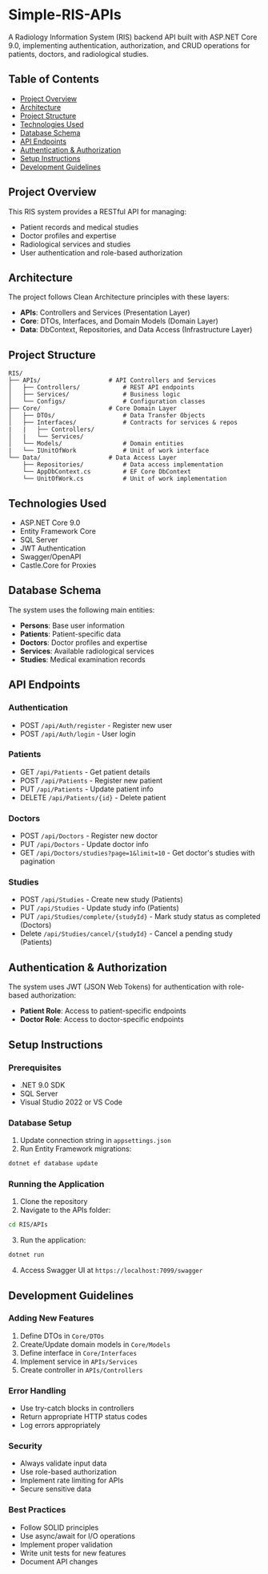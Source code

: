 # Simple-RIS-APIs

A Radiology Information System (RIS) backend API built with ASP.NET Core 9.0, implementing authentication, authorization, and CRUD operations for patients, doctors, and radiological studies.

## Table of Contents

- [Project Overview](#project-overview)
- [Architecture](#architecture)
- [Project Structure](#project-structure)
- [Technologies Used](#technologies-used)
- [Database Schema](#database-schema)
- [API Endpoints](#api-endpoints)
- [Authentication & Authorization](#authentication--authorization)
- [Setup Instructions](#setup-instructions)
- [Development Guidelines](#development-guidelines)

## Project Overview

This RIS system provides a RESTful API for managing:

- Patient records and medical studies
- Doctor profiles and expertise
- Radiological services and studies
- User authentication and role-based authorization

## Architecture

The project follows Clean Architecture principles with these layers:

- **APIs**: Controllers and Services (Presentation Layer)
- **Core**: DTOs, Interfaces, and Domain Models (Domain Layer)
- **Data**: DbContext, Repositories, and Data Access (Infrastructure Layer)

## Project Structure

```
RIS/
├── APIs/                   # API Controllers and Services
│   ├── Controllers/            # REST API endpoints
│   ├── Services/               # Business logic
│   └── Configs/                # Configuration classes
├── Core/                   # Core Domain Layer
│   ├── DTOs/                   # Data Transfer Objects
│   ├── Interfaces/             # Contracts for services & repos
|   |   ├── Controllers/            
│   |   └── Services/               
│   └── Models/                 # Domain entities
|   └── IUnitOfWork             # Unit of work interface
└── Data/                   # Data Access Layer
    ├── Repositories/           # Data access implementation
    └── AppDbContext.cs         # EF Core DbContext
    └── UnitOfWork.cs           # Unit of work implementation
```

## Technologies Used

- ASP.NET Core 9.0
- Entity Framework Core
- SQL Server
- JWT Authentication
- Swagger/OpenAPI
- Castle.Core for Proxies

## Database Schema

The system uses the following main entities:

- **Persons**: Base user information
- **Patients**: Patient-specific data
- **Doctors**: Doctor profiles and expertise
- **Services**: Available radiological services
- **Studies**: Medical examination records

## API Endpoints

### Authentication

- POST `/api/Auth/register` - Register new user
- POST `/api/Auth/login` - User login

### Patients

- GET `/api/Patients` - Get patient details
- POST `/api/Patients` - Register new patient
- PUT `/api/Patients` - Update patient info
- DELETE `/api/Patients/{id}` - Delete patient

### Doctors

- POST `/api/Doctors` - Register new doctor
- PUT `/api/Doctors` - Update doctor info
- GET `/api/Doctors/studies?page=1&limit=10` - Get doctor's studies with pagination

### Studies

- POST `/api/Studies` - Create new study (Patients)
- PUT `/api/Studies` - Update study info (Patients)
- PUT `/api/Studies/complete/{studyId}` - Mark study status as completed (Doctors)
- Delete `/api/Studies/cancel/{studyId}` - Cancel a pending study (Patients)

## Authentication & Authorization

The system uses JWT (JSON Web Tokens) for authentication with role-based authorization:

- **Patient Role**: Access to patient-specific endpoints
- **Doctor Role**: Access to doctor-specific endpoints

## Setup Instructions

### Prerequisites

- .NET 9.0 SDK
- SQL Server
- Visual Studio 2022 or VS Code

### Database Setup

1. Update connection string in `appsettings.json`
2. Run Entity Framework migrations:

```bash
dotnet ef database update
```

### Running the Application

1. Clone the repository
2. Navigate to the APIs folder:

```bash
cd RIS/APIs
```

3. Run the application:

```bash
dotnet run
```

4. Access Swagger UI at `https://localhost:7099/swagger`

## Development Guidelines

### Adding New Features

1. Define DTOs in `Core/DTOs`
2. Create/Update domain models in `Core/Models`
3. Define interface in `Core/Interfaces`
4. Implement service in `APIs/Services`
5. Create controller in `APIs/Controllers`

### Error Handling

- Use try-catch blocks in controllers
- Return appropriate HTTP status codes
- Log errors appropriately

### Security

- Always validate input data
- Use role-based authorization
- Implement rate limiting for APIs
- Secure sensitive data

### Best Practices

- Follow SOLID principles
- Use async/await for I/O operations
- Implement proper validation
- Write unit tests for new features
- Document API changes
